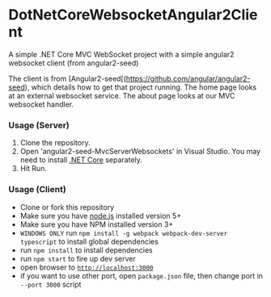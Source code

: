 # DotNetCoreWebsocketAngular2Client
A simple .NET Core MVC WebSocket project with a simple angular2 websocket client (from angular2-seed)

The client is from [Angular2-seed[(https://github.com/angular/angular2-seed), which details how to get that project running. The home page looks at an external websocket service. The about page looks at our MVC websocket handler.

### Usage (Server)

1. Clone the repository.
2. Open 'angular2-seed-MvcServerWebsockets' in Visual Studio. You may need to install [.NET Core](https://www.microsoft.com/net/core#windows) separately.
3. Hit Run.


### Usage (Client)
- Clone or fork this repository
- Make sure you have [node.js](https://nodejs.org/) installed version 5+
- Make sure you have NPM installed version 3+
- `WINDOWS ONLY` run `npm install -g webpack webpack-dev-server typescript` to install global dependencies
- run `npm install` to install dependencies
- run `npm start` to fire up dev server
- open browser to [`http://localhost:3000`](http://localhost:3000)
- if you want to use other port, open `package.json` file, then change port in `--port 3000` script
